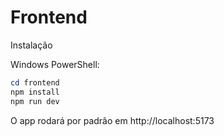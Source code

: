 # Frontend

Instalação

Windows PowerShell:

```powershell
cd frontend
npm install
npm run dev
```

O app rodará por padrão em http://localhost:5173
